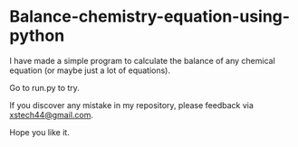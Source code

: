 # Balance-chemistry-equation-using-python
I have made a simple program to calculate the balance of any chemical equation (or maybe just a lot of equations).

Go to run.py to try.

If you discover any mistake in my repository, please feedback via xstech44@gmail.com.

Hope you like it.
